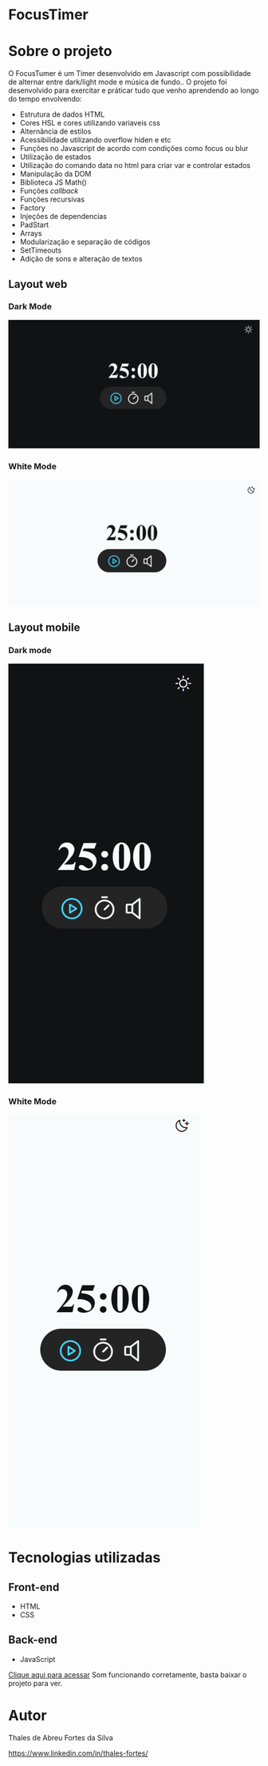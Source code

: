 # FocusTimer

# Sobre o projeto

O FocusTumer é um Timer desenvolvido em Javascript com possibilidade de alternar entre dark/light mode e música de fundo..
O projeto foi desenvolvido para exercitar e práticar tudo que venho aprendendo ao longo do tempo envolvendo:
- Estrutura de dados HTML
- Cores HSL e cores utilizando variaveis css
- Alternância de estilos
- Acessibilidade utilizando overflow hiden e etc
- Funções no Javascript de acordo com condições como focus ou blur
- Utilização de estados
- Utilização do comando data no html para criar var e controlar estados
- Manipulação da DOM
- Biblioteca JS Math()
- Funções *callback*
- Funções recursivas
- Factory
- Injeções de dependencias
- PadStart
- Arrays
- Modularização e separação de códigos
- SetTimeouts
- Adição de sons e alteração de textos

## Layout web

###  Dark Mode
![Web 1](https://github.com/ThalesFortes/FocusTimer/blob/main/src/images/Darkmode-Web.png)

###   White Mode
![Web 1](https://github.com/ThalesFortes/FocusTimer/blob/main/src/images/WhiteMode-Web.png)

## Layout mobile

###  Dark mode
![Mobile 1](https://github.com/ThalesFortes/FocusTimer/blob/main/src/images/DakMode-mobile.png)

### White Mode
![Mobile 1](https://github.com/ThalesFortes/FocusTimer/blob/main/src/images/WhiteMode-mobile.png)

# Tecnologias utilizadas

## Front-end
- HTML 
- CSS

## Back-end
- JavaScript

[Clique aqui para acessar](https://thalesfortes.github.io/FocusTimer/)
Som funcionando corretamente, basta baixar o projeto para ver.

# Autor

Thales de Abreu Fortes da Silva

https://www.linkedin.com/in/thales-fortes/
